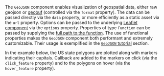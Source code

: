 The `GeoJSON` component enables visualization of geospatial data, either raw geojson or [geobuf](https://pypi.org/project/geobuf/) (controlled via the `format` property). The data can be passed directly via the `data` property, or more efficiently as a static asset via the `url` property. Options can be passed to the underlying [Leaflet component](https://leafletjs.com/reference-1.6.0.html#geojson) via the `options` property. Properties of type `Function` can be passed by supplying the [full path to the function](#func_props). The use of functional properties makes the `GeoJSON` component both performant and extremely customizable. Their usage is exemplified in the [`GeoJSON` tutorial](#tutorials) section.

In the example below, the US state polygons are plotted along with markers indicating their capitals. Callback are added to the markers on click (via the `click_feature` property) and to the polygons on hover (via the `hover_feature` property).